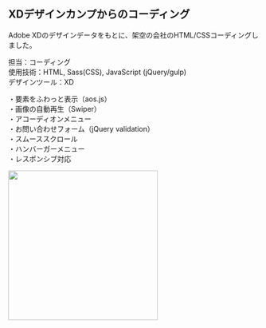 ## XDデザインカンプからのコーディング  
Adobe XDのデザインデータをもとに、架空の会社のHTML/CSSコーディングしました。
  
担当：コーディング  
使用技術：HTML, Sass(CSS), JavaScript (jQuery/gulp)  
デザインツール：XD  
  
・要素をふわっと表示（aos.js）  
・画像の自動再生（Swiper）  
・アコーディオンメニュー  
・お問い合わせフォーム（jQuery validation）  
・スムーススクロール  
・ハンバーガーメニュー  
・レスポンシブ対応  
  
  <img src="https://user-images.githubusercontent.com/73923419/153964369-b1262470-fd8f-4bdf-8918-51f151651e66.png" width="300px">
